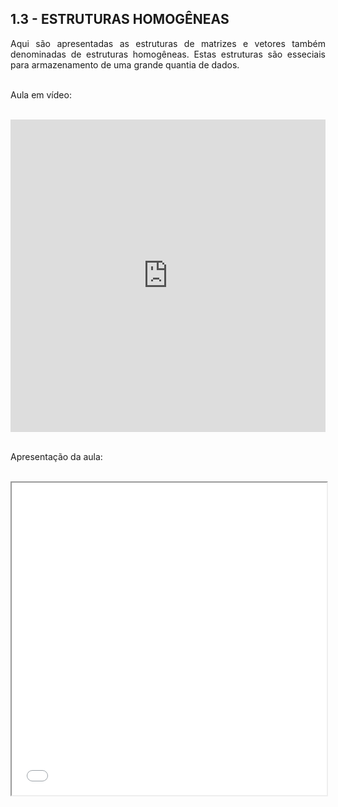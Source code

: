 <h2>1.3 - ESTRUTURAS HOMOGÊNEAS</h2>

<p align="justify">Aqui são apresentadas as estruturas de matrizes e vetores também denominadas de estruturas homogêneas. Estas estruturas são esseciais para armazenamento de uma grande quantia de dados.<br>

<br>

Aula em vídeo:<br>

<br>

<center><iframe width="100%" height="500px" src="https://www.youtube.com/embed/yyQSbhLH-2E" title="YouTube video player" frameborder="0" allow="accelerometer; autoplay; clipboard-write; encrypted-media; gyroscope; picture-in-picture" allowfullscreen></iframe></center> <br>

Apresentação da aula:<br>

<br>

<center><iframe src="Aulas/Parte 1/Aulas/13/W M Pereira Junior e M N Rabelo_Apt - Aula Estruturas homogêneas_r00_040321.pdf" width="100%" height="500px"></iframe></center>

</p>

